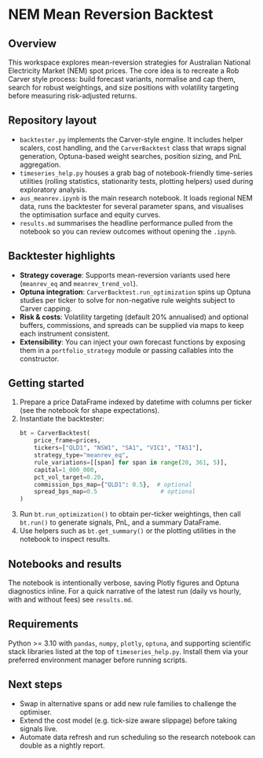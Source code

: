 # NEM Mean Reversion Backtest

## Overview
This workspace explores mean-reversion strategies for Australian National Electricity Market (NEM) spot prices. The core idea is to recreate a Rob Carver style process: build forecast variants, normalise and cap them, search for robust weightings, and size positions with volatility targeting before measuring risk-adjusted returns.

## Repository layout
- `backtester.py` implements the Carver-style engine. It includes helper scalers, cost handling, and the `CarverBacktest` class that wraps signal generation, Optuna-based weight searches, position sizing, and PnL aggregation.
- `timeseries_help.py` houses a grab bag of notebook-friendly time-series utilities (rolling statistics, stationarity tests, plotting helpers) used during exploratory analysis.
- `aus_meanrev.ipynb` is the main research notebook. It loads regional NEM data, runs the backtester for several parameter spans, and visualises the optimisation surface and equity curves.
- `results.md` summarises the headline performance pulled from the notebook so you can review outcomes without opening the `.ipynb`.

## Backtester highlights
- **Strategy coverage**: Supports mean-reversion variants used here (`meanrev_eq` and `meanrev_trend_vol`).
- **Optuna integration**: `CarverBacktest.run_optimization` spins up Optuna studies per ticker to solve for non-negative rule weights subject to Carver capping.
- **Risk & costs**: Volatility targeting (default 20% annualised) and optional buffers, commissions, and spreads can be supplied via maps to keep each instrument consistent.
- **Extensibility**: You can inject your own forecast functions by exposing them in a `portfolio_strategy` module or passing callables into the constructor.

## Getting started
1. Prepare a price DataFrame indexed by datetime with columns per ticker (see the notebook for shape expectations).
2. Instantiate the backtester:
   ```python
   bt = CarverBacktest(
       price_frame=prices,
       tickers=["QLD1", "NSW1", "SA1", "VIC1", "TAS1"],
       strategy_type="meanrev_eq",
       rule_variations=[[span] for span in range(20, 361, 5)],
       capital=1_000_000,
       pct_vol_target=0.20,
       commission_bps_map={"QLD1": 0.5},  # optional
       spread_bps_map=0.5                  # optional
   )
   ```
3. Run `bt.run_optimization()` to obtain per-ticker weightings, then call `bt.run()` to generate signals, PnL, and a summary DataFrame.
4. Use helpers such as `bt.get_summary()` or the plotting utilities in the notebook to inspect results.

## Notebooks and results
The notebook is intentionally verbose, saving Plotly figures and Optuna diagnostics inline. For a quick narrative of the latest run (daily vs hourly, with and without fees) see `results.md`.

## Requirements
Python >= 3.10 with `pandas`, `numpy`, `plotly`, `optuna`, and supporting scientific stack libraries listed at the top of `timeseries_help.py`. Install them via your preferred environment manager before running scripts.

## Next steps
- Swap in alternative spans or add new rule families to challenge the optimiser.
- Extend the cost model (e.g. tick-size aware slippage) before taking signals live.
- Automate data refresh and run scheduling so the research notebook can double as a nightly report.


